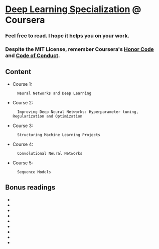 # [Deep Learning Specialization](https://www.coursera.org/specializations/deep-learning?) @ Coursera

### Feel free to read. I hope it helps you on **your** work.
### Despite the MIT License, remember Coursera's [Honor Code](https://learner.coursera.help/hc/en-us/articles/209818863-Coursera-Honor-Code) and [Code of Conduct](https://learner.coursera.help/hc/en-us/articles/208280036-Coursera-Code-of-Conduct).

## Content

- Course 1:

        Neural Networks and Deep Learning

- Course 2:

        Improving Deep Neural Networks: Hyperparameter tuning, Regularization and Optimization

- Course 3:

		Structuring Machine Learning Projects

- Course 4:

		Convolutional Neural Networks

- Course 5:

		Sequence Models

## Bonus readings
- 
- 
- 
- 
- 
- 
- 
- 
- 

<!-- ## Timelapse

|          | dd | mm  | yyyy  |
|:---------|:--:|:---:|:----:|
| Started  | 05 | Aug | 2019 |
| Finished | ?? | ??  | 20?? | -->